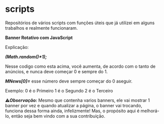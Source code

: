 # scripts
Repositórios de vários scripts com funções úteis que já utilizei em alguns trabalhos e realmente funcionaram.

**Banner Rotativo com JavaScript**

Explicação:

**_(Math.random()*1);_**

Nesse codigo como esta acima, você aumenta, de acordo com o tanto de anúncios, e nunca deve começar 0 e sempre do 1.

***MNews[0]=*** esse número deve sempre começar do 0 aseguir.

Exemplo:
0 é o Primeiro
1 é o Segundo
2 é o Terceiro

:warning:**_Observação:_** Mesmo que contenha varios banners, ele vai mostrar 1 banner por vez e quando atualizar a página, o banner vai trocando, funciona dessa forma ainda, infelizmente! Mas, o propósito aqui é melhorá-lo, então seja bem vindo com a sua contribuição.
